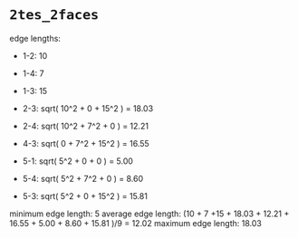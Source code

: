 # `2tes_2faces`

edge lengths:
* 1-2: 10
* 1-4: 7
* 1-3: 15

* 2-3: sqrt( 10^2 +  0   + 15^2 ) = 18.03
* 2-4: sqrt( 10^2 +  7^2 +  0   ) = 12.21
* 4-3: sqrt(  0   +  7^2 + 15^2 ) = 16.55

* 5-1: sqrt(  5^2 +  0   +  0   ) =  5.00
* 5-4: sqrt(  5^2 +  7^2 +  0   ) =  8.60
* 5-3: sqrt(  5^2 +  0   + 15^2 ) = 15.81

minimum edge length: 5
average edge length: (10 + 7 +15 + 18.03 + 12.21 + 16.55 + 5.00 + 8.60 + 15.81 )/9 = 12.02
maximum edge length: 18.03

